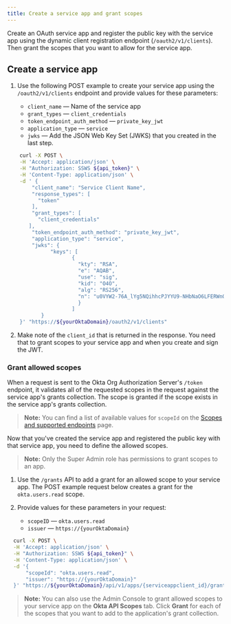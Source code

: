 ```yaml
---
title: Create a service app and grant scopes
---
```


Create an OAuth service app and register the public key with the service app using the dynamic client registration endpoint (`/oauth2/v1/clients`). Then grant the scopes that you want to allow for the service app.

## Create a service app

1. Use the following POST example to create your service app using the `/oauth2/v1/clients` endpoint and provide values for these parameters:

    * `client_name` &mdash; Name of the service app
    * `grant_types` &mdash; `client_credentials`
    * `token_endpoint_auth_method` &mdash; `private_key_jwt`
    * `application_type` &mdash; `service`
    * `jwks` &mdash; Add the JSON Web Key Set (JWKS) that you created in the <GuideLink link="../create-publicprivate-keypair">last step</GuideLink>.

```bash
    curl -X POST \
    -H 'Accept: application/json' \
    -H "Authorization: SSWS ${api_token}" \
    -H 'Content-Type: application/json' \
    -d ' {
        "client_name": "Service Client Name",
        "response_types": [
          "token"
        ],
        "grant_types": [
          "client_credentials"
       ],
        "token_endpoint_auth_method": "private_key_jwt",
        "application_type": "service",
        "jwks": {
              "keys": [
                     {
                       "kty": "RSA",
                       "e": "AQAB",
                       "use": "sig",
                       "kid": "O4O",
                       "alg": "RS256",
                       "n": "u0VYW2-76A_lYg5NQihhcPJYYU9-NHbNaO6LFERWnOUbU7l3MJdmCailwSzjO76O-2GdLE-Hn2kx04jWCCPofnQ8xNmFScNo8UQ1dKVq0UkFK-sl-Z0Uu19GiZa2fxSWwg_1g2t-ZpNtKCI279xGBi_hTnupqciUonWe6CIvTv0FfX0LiMqQqjARxPS-6fdBZq8WN9qLGDwpjHK81CoYuzASOezVFYDDyXYzV0X3X_kFVt2sqL5DVN684bEbTsWl91vV-bGmswrlQ0UVUq6t78VdgMrj0RZBD-lFNJcY7CwyugpgLbnm4HEJmCOWJOdjVLj3hFxVVblNJQQ1Z15UXw"
                       }
                     ]
           }
    }' "https://${yourOktaDomain}/oauth2/v1/clients"
```

2. Make note of the `client_id` that is returned in the response. You need that to grant scopes to your service app and when you create and sign the JWT.

### Grant allowed scopes

When a request is sent to the Okta Org Authorization Server's `/token` endpoint, it validates all of the requested scopes in the request against the service app's grants collection. The scope is granted if the scope exists in the service app's grants collection.

> **Note:** You can find a list of available values for `scopeId` on the [Scopes and supported endpoints](/docs/guides/implement-oauth-for-okta/scopes/) page.

Now that you've created the service app and registered the public key with that service app, you need to define the allowed scopes.

> **Note:** Only the Super Admin role has permissions to grant scopes to an app.

1. Use the `/grants` API to add a grant for an allowed scope to your service app. The POST example request below creates a grant for the `okta.users.read` scope.

2. Provide values for these parameters in your request:

    * `scopeID` &mdash; `okta.users.read`
    * `issuer` &mdash; `https://{yourOktaDomain}`<br>

```bash
  curl -X POST \
  -H 'Accept: application/json' \
  -H "Authorization: SSWS ${api_token}" \
  -H 'Content-Type: application/json' \
  -d '{
      "scopeId": "okta.users.read",
      "issuer": "https://{yourOktaDomain}"
  }' "https://${yourOktaDomain}/api/v1/apps/{serviceappclient_id}/grants"
```

> **Note:** You can also use the Admin Console to grant allowed scopes to your service app on the **Okta API Scopes** tab. Click **Grant** for each of the scopes that you want to add to the application's grant collection.

<NextSectionLink/>

